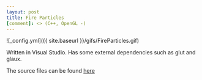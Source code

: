 ```yaml
---
layout: post
title: Fire Particles
[comment]: <> (C++, OpenGL -)
---
```


![_config.yml]({{ site.baseurl }}/gifs/FireParticles.gif)

Written in Visual Studio. Has some external dependencies such as glut and glaux.

The source files can be found [here](../downloads/FireParticles.zip)